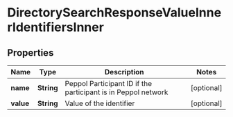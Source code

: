 

# DirectorySearchResponseValueInnerIdentifiersInner


## Properties

| Name | Type | Description | Notes |
|------------ | ------------- | ------------- | -------------|
|**name** | **String** | Peppol Participant ID if the participant is in Peppol network |  [optional] |
|**value** | **String** | Value of the identifier |  [optional] |



